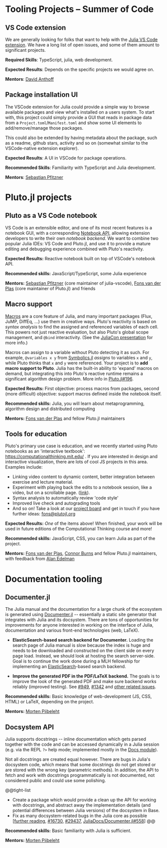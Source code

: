 

# Tooling Projects – Summer of Code

## VS Code extension

We are generally looking for folks that want to help with the [Julia VS Code extension](https://www.julia-vscode.org/).
We have a long list of open issues, and some of them amount to significant projects.

**Required Skills**: TypeScript, julia, web development.

**Expected Results**: Depends on the specific projects we would agree on.

**Mentors**: [David Anthoff](https://github.com/davidanthoff)

## Package installation UI

The VSCode extension for Julia could provide a simple way to browse available packages and view what's installed on a users system. To start with, this project could simply provide a GUI that reads in package data from a `Project.toml`/`Manifest.toml` and show some UI elements to add/remove/manage those packages.

This could also be extended by having metadata about the package, such as a readme, github stars, activity and so on (somewhat similar to the VSCode-native extension explorer).

**Expected Results**: A UI in VSCode for package operations.

**Recommended Skills**: Familiarity with TypeScript and Julia development.

**Mentors**: [Sebastian Pfitzner](https://github.com/pfitzseb)


# Pluto.jl projects

## Pluto as a VS Code notebook

VS Code is an extensible editor, and one of its most recent features is a notebook GUI, with a corresponding [Notebook API](https://code.visualstudio.com/api/extension-guides/notebook), allowing extension developers to write their own _notebook backend_. We want to combine two popular Julia IDEs: VS Code and Pluto.jl, and use it to provide a mature editing and debugging experience combined with Pluto's reactivity.

**Expected Results:** Reactive notebook built on top of VSCode's notebook API.

**Recommended skills:** JavaScript/TypeScript, some Julia experience

**Mentors:** [Sebastian Pfitzner](https://github.com/pfitzseb) (core maintainer of julia-vscode), [Fons van der Plas](https://github.com/fonsp) (core maintainer of Pluto.jl) and friends

## Macro support

[Macros](https://docs.julialang.org/en/v1/manual/metaprogramming/#man-macros) are a core feature of Julia, and many important packages (Flux, JuMP, DiffEq, …) use them in creative ways. Pluto's reactivity is based on _syntax analysis_ to find the assigned and referenced variables of each cell. This powers not just reactive evaluation, but also Pluto's global scope management, and `@bind` interactivity. (See the [JuliaCon presentation](https://www.youtube.com/watch?v=IAF8DjrQSSk) for more info.)

Macros can assign to a variable without Pluto detecting it as such. For example, `@variables x y` from [Symbolics.jl](https://github.com/JuliaSymbolics/Symbolics.jl) _assigns_ to variables `x` and `y`, while Pluto thinks that `x` and `y` were referenced. Your project is to **add macro support to Pluto**. Julia has the built-in ability to 'expand' macros on demand, but integrating this into Pluto's reactive runtime remains a significant algorithm design problem. More info in [Pluto.jl#196](https://github.com/fonsp/Pluto.jl/issues/196).

**Expected Results:** First objective: process macros from packages, second (more difficult) objective: support macros defined inside the notebook itself.

**Recommended skills:** Julia, you will learn about metaprogramming, algorithm design and distributed computing

**Mentors:** [Fons van der Plas](https://github.com/fonsp) and fellow Pluto.jl maintainers

## Tools for education

Pluto's primary use case is education, and we recently started using Pluto notebooks as an 'interactive textbook': https://computationalthinking.mit.edu/ . If you are interested in design and interactive visualization, there are lots of cool JS projects in this area. Examples include:
- Linking video content to dynamic content, better integration between exercise and lecture material.
- Experiment with playing back the edits to a notebook session, like a video, but on a scrollable page. ([link](https://www.notion.so/malyvsen/Replay-notebook-computations-8bcd4787842e40a199806ebe1c368acb)).
- Syntax analysis to automatically review 'code style'
- Improved live check and autograding tools
- And so on! Take a look at our [project board](https://www.notion.so/malyvsen/Pluto-jl-a9982e79b7bb4c658e6216c15a9d4cab) and get in touch if you have further ideas: fons@plutojl.org

**Expected Results:** _One_ of the items above! When finished, your work will be used in future editions of the Computational Thinking course and more!

**Recommended skills:** JavaScript, CSS, you can learn Julia as part of the project.

**Mentors:** [Fons van der Plas](https://github.com/fonsp), [Connor Burns](https://github.com/ctrekker) and fellow Pluto.jl maintainers, with feedback from [Alan Edelman](https://math.mit.edu/directory/profile.php?pid=63)

# Documentation tooling

## Documenter.jl

The Julia manual and the documentation for a large chunk of the ecosystem is generated using [Documenter.jl](https://github.com/JuliaDocs/Documenter.jl) -- essentially a static site generator that integrates with Julia and its docsystem. There are tons of opportunities for improvements for anyone interested in working on the interface of Julia, documentation and various front-end technologies (web, LaTeX).

* **ElasticSearch-based search backend for Documenter.** Loading the search page of Julia manual is slow because the index is huge and needs to be downloaded and constructed on the client side on every page load. Instead, we should look at hosting the search server-side. Goal is to continue the work done during a MLH fellowship for implementing an [ElasticSearch](https://www.elastic.co/)-based search backend.

* **Improve the generated PDF in the PDF/LaTeX backend.** The goals is to improve the look of the generated PDF and make sure backend works reliably (improved testing). See [#949](https://github.com/JuliaDocs/Documenter.jl/issues/949), [#1342](https://github.com/JuliaDocs/Documenter.jl/issues/1342) and [other related issues](https://github.com/JuliaDocs/Documenter.jl/labels/Format%3A%20LaTeX).

**Recommended skills:** Basic knowledge of web-development (JS, CSS, HTML) or LaTeX, depending on the project.

**Mentors:** [Morten Piibeleht](https://github.com/mortenpi)

## Docsystem API

Julia supports docstrings -- inline documentation which gets parsed together with the code and can be accessed dynamically in a Julia session (e.g. via the REPL `?>` help mode; implemented mostly in the [Docs module](https://github.com/JuliaLang/julia/tree/master/base/docs)).

Not all docstrings are created equal however. There are bugs in Julia's docsystem code, which means that some docstrings do not get stored or are stored with the wrong key (parametric methods). In addition, the API to fetch and work with docstrings programmatically is not documented, not considered public and could use some polishing.

@@tight-list
* Create a package which would provide a clean up the API for working with docstrings, and abstract away the implementation details (and potential differences between Julia versions) of the docsystem in Base.
* Fix as many docsystem-related bugs in the Julia core as possible [[further reading](http://mortenpi.eu/gsoc2019/latest/notes/docsystem-internals/#Docsystem-bugs-1), [#16730](https://github.com/JuliaLang/julia/issues/16730), [#29437](https://github.com/JuliaLang/julia/issues/29437), [JuliaDocs/Documenter.jl#558](https://github.com/JuliaDocs/Documenter.jl/issues/558)]
@@

**Recommended skills:** Basic familiarity with Julia is sufficient.

**Mentors:** [Morten Piibeleht](https://github.com/mortenpi)


<!--- Commented out for Summer 2021 since they weren't updated.
# Graphical user interfaces

## Interactive UI libraries and tooling

[WebIO.jl](https://github.com/JuliaGizmos/WebIO.jl) is an exciting new library that enables two-way interaction between julia and web technologies (html/css/js). We are looking for project proposals in, possibly a combination of the following areas:

@@tight-list
- Tools for building dashboards, and easily deploying them to the web, ala R's Shiny, and Plotly's dash
- Wrapping js libraries such as D3, interact.js, Plotly's dash?
- Reliability/Testing - (tools to) enable browser based automated tests for WebIO, InteractNext, and other projects built on WebIO
@@

We're open to your project ideas. Join us on the [#gizmos slack channel](https://julialang.slack.com/messages/gizmos/) to discuss or ping `@shashi` or `@JobJob` in a [discourse post](https://discourse.julialang.org/).

**Required Skills**: Experience with JavaScript front-end development, some familiarity with Julia

**Mentors**: [Shashi Gowda](https://github.com/shashi), [Joel Mason](https://github.com/JobJob)

## GUI library integration

[QML.jl](https://github.com/barche/QML.jl) provides an interface to connect a [QML](https://doc.qt.io/qt-5.10/qmlapplications.html) GUI to a Julia backend. Some ideas for improvement here are:

@@tight-list
* Use [Observables.jl](https://github.com/JuliaGizmos/Observables.jl) to provide a more "Julian" way to pass data between the GUI and Julia. Work on this has already started on the [observables branch](https://github.com/barche/QML.jl/tree/observables) in QML.jl. Discussion: https://github.com/barche/QML.jl/issues/43
* Support [DataFrames.jl](https://github.com/JuliaData/DataFrames.jl) directly for creating an editable TableView. Inspiration: https://discourse.julialang.org/t/visual-workflow-tool-for-julia-lets-build-one/9384/4
* Make one [Plots.jl](https://github.com/JuliaPlots/Plots.jl) GUI to rule them all. Inspiration: https://discourse.julialang.org/t/best-plot-package/7458 and https://discourse.julialang.org/t/where-is-actual-development-in-plotting/6224
* Build QmlReactive (but using Observables maybe). Inspiration: https://github.com/JuliaGizmos/GtkReactive.jl
@@

**Required Skills**: Some familiarity with Julia, prior QML experience would also help.

**Mentors**: [Bart Janssens](https://github.com/barche), [Shashi Gowda](https://github.com/shashi) for the Observables part
-->
